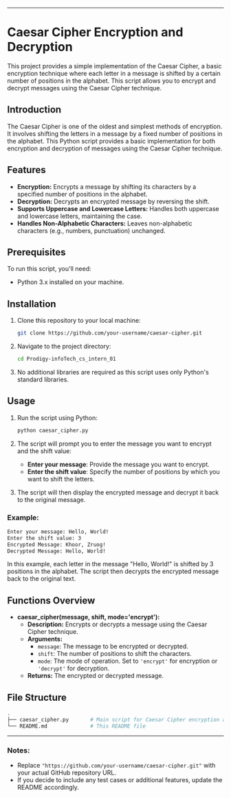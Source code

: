 
---

# Caesar Cipher Encryption and Decryption

This project provides a simple implementation of the Caesar Cipher, a basic encryption technique where each letter in a message is shifted by a certain number of positions in the alphabet. This script allows you to encrypt and decrypt messages using the Caesar Cipher technique.

## Introduction

The Caesar Cipher is one of the oldest and simplest methods of encryption. It involves shifting the letters in a message by a fixed number of positions in the alphabet. This Python script provides a basic implementation for both encryption and decryption of messages using the Caesar Cipher technique.

## Features

- **Encryption:** Encrypts a message by shifting its characters by a specified number of positions in the alphabet.
- **Decryption:** Decrypts an encrypted message by reversing the shift.
- **Supports Uppercase and Lowercase Letters:** Handles both uppercase and lowercase letters, maintaining the case.
- **Handles Non-Alphabetic Characters:** Leaves non-alphabetic characters (e.g., numbers, punctuation) unchanged.

## Prerequisites

To run this script, you'll need:

- Python 3.x installed on your machine.

## Installation

1. Clone this repository to your local machine:

   ```bash
   git clone https://github.com/your-username/caesar-cipher.git
   ```

2. Navigate to the project directory:

   ```bash
   cd Prodigy-infoTech_cs_intern_01
   ```

3. No additional libraries are required as this script uses only Python's standard libraries.

## Usage

1. Run the script using Python:

   ```bash
   python caesar_cipher.py
   ```

2. The script will prompt you to enter the message you want to encrypt and the shift value:

   - **Enter your message**: Provide the message you want to encrypt.
   - **Enter the shift value**: Specify the number of positions by which you want to shift the letters.

3. The script will then display the encrypted message and decrypt it back to the original message.

### Example:

```bash
Enter your message: Hello, World!
Enter the shift value: 3
Encrypted Message: Khoor, Zruog!
Decrypted Message: Hello, World!
```

In this example, each letter in the message "Hello, World!" is shifted by 3 positions in the alphabet. The script then decrypts the encrypted message back to the original text.

## Functions Overview

- **caesar_cipher(message, shift, mode='encrypt'):**
  - **Description:** Encrypts or decrypts a message using the Caesar Cipher technique.
  - **Arguments:**
    - `message`: The message to be encrypted or decrypted.
    - `shift`: The number of positions to shift the characters.
    - `mode`: The mode of operation. Set to `'encrypt'` for encryption or `'decrypt'` for decryption.
  - **Returns:** The encrypted or decrypted message.

## File Structure

```bash
.
├── caesar_cipher.py       # Main script for Caesar Cipher encryption and decryption
└── README.md              # This README file
```

---

### Notes:
- Replace `"https://github.com/your-username/caesar-cipher.git"` with your actual GitHub repository URL.
- If you decide to include any test cases or additional features, update the README accordingly.
